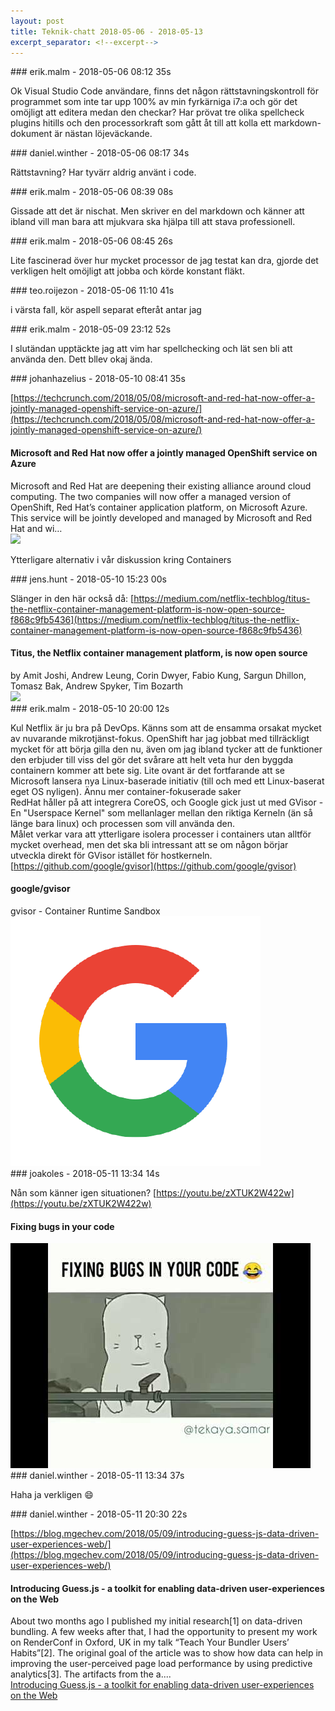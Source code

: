 ```yaml
---
layout: post
title: Teknik-chatt 2018-05-06 - 2018-05-13
excerpt_separator: <!--excerpt-->
---
```

<section class="message" markdown="1">
### erik.malm - 2018-05-06 08:12 35s

Ok Visual Studio Code användare, finns det någon rättstavningskontroll för programmet som inte tar upp 100% av min fyrkärniga i7:a och gör det omöjligt att editera medan den checkar? Har prövat tre olika spellcheck plugins hitills och den processorkraft som gått åt till att kolla ett markdown-dokument är nästan löjeväckande.
</section>
<section class="message" markdown="1">
### daniel.winther - 2018-05-06 08:17 34s

Rättstavning? Har tyvärr aldrig använt i code. 
</section>
<section class="message" markdown="1">
### erik.malm - 2018-05-06 08:39 08s

Gissade att det är nischat. Men skriver en del markdown och känner att ibland vill man bara att mjukvara ska hjälpa till att stava professionell.
</section>
<section class="message" markdown="1">
### erik.malm - 2018-05-06 08:45 26s

Lite fascinerad över hur mycket processor de jag testat kan dra, gjorde det verkligen helt omöjligt att jobba och körde konstant fläkt.
</section>
<section class="message" markdown="1">
### teo.roijezon - 2018-05-06 11:10 41s

i värsta fall, kör aspell separat efteråt
antar jag
</section>
<section class="message" markdown="1">
### erik.malm - 2018-05-09 23:12 52s

I slutändan upptäckte jag att vim har spellchecking och lät sen bli att använda den. Dett bllev okaj ända.
</section>
<section class="message" markdown="1">
### johanhazelius - 2018-05-10 08:41 35s

[https://techcrunch.com/2018/05/08/microsoft-and-red-hat-now-offer-a-jointly-managed-openshift-service-on-azure/](https://techcrunch.com/2018/05/08/microsoft-and-red-hat-now-offer-a-jointly-managed-openshift-service-on-azure/)

<div class="attachment"><h4>Microsoft and Red Hat now offer a jointly managed OpenShift service on Azure</h4><div class="text">Microsoft and Red Hat are deepening their existing alliance around cloud computing. The two companies will now offer a managed version of OpenShift, Red Hat’s container application platform, on Microsoft Azure. This service will be jointly developed and managed by Microsoft and Red Hat and wi…</div>
<a href="https://techcrunch.com/2018/05/08/microsoft-and-red-hat-now-offer-a-jointly-managed-openshift-service-on-azure/"><img src="https://techcrunch.com/wp-content/uploads/2014/04/redhat_hat.jpg?w=764" fallback="Microsoft and Red Hat now offer a jointly managed OpenShift service on Azure"/></a></div>
    
Ytterligare alternativ i vår diskussion kring Containers
</section>
<section class="message" markdown="1">
### jens.hunt - 2018-05-10 15:23 00s

Slänger in den här också då: [https://medium.com/netflix-techblog/titus-the-netflix-container-management-platform-is-now-open-source-f868c9fb5436](https://medium.com/netflix-techblog/titus-the-netflix-container-management-platform-is-now-open-source-f868c9fb5436)

<div class="attachment"><h4>Titus, the Netflix container management platform, is now open source</h4><div class="text">by Amit Joshi, Andrew Leung, Corin Dwyer, Fabio Kung, Sargun Dhillon, Tomasz Bak, Andrew Spyker, Tim Bozarth</div>
<a href="https://medium.com/netflix-techblog/titus-the-netflix-container-management-platform-is-now-open-source-f868c9fb5436"><img src="https://cdn-images-1.medium.com/max/1200/1*R-XMUHeTud1sYosB1UWijQ.png" fallback="Titus, the Netflix container management platform, is now open source"/></a></div>
    
</section>
<section class="message" markdown="1">
### erik.malm - 2018-05-10 20:00 12s

Kul Netflix är ju bra på DevOps. Känns som att de ensamma orsakat mycket av nuvarande mikrotjänst-fokus.
OpenShift har jag jobbat med tillräckligt mycket för att börja gilla den nu, även om jag ibland tycker att de funktioner den erbjuder till viss del gör det svårare att helt veta hur den byggda containern kommer att bete sig.
Lite ovant är det fortfarande att se Microsoft lansera nya Linux-baserade initiativ (till och med ett Linux-baserat eget OS nyligen).
Ännu mer container-fokuserade saker   
RedHat håller på att integrera CoreOS, och Google gick just ut med GVisor - En "Userspace Kernel" som mellanlager mellan den riktiga Kerneln (än så länge bara linux) och processen som vill använda den.  
Målet verkar vara att ytterligare isolera processer i containers utan alltför mycket overhead, men det ska bli intressant att se om någon börjar utveckla direkt för GVisor istället för hostkerneln.  
[https://github.com/google/gvisor](https://github.com/google/gvisor)

<div class="attachment"><h4>google/gvisor</h4><div class="text">gvisor - Container Runtime Sandbox</div>
<a href="https://github.com/google/gvisor"><div class="linkdiv"><img src="/assets/blogAssets/google/gvisor" fallback="google/gvisor"/></div></a></div>
    
</section>
<section class="message" markdown="1">
### joakoles - 2018-05-11 13:34 14s

Nån som känner igen situationen?
[https://youtu.be/zXTUK2W422w](https://youtu.be/zXTUK2W422w)

<div class="attachment"><h4>Fixing bugs in your code</h4><div class="text"></div>
<a href="https://youtu.be/zXTUK2W422w"><div class="linkdiv"><img src="/assets/blogAssets/Fixing bugs in your code" fallback="Fixing bugs in your code"/></div></a></div>
    
</section>
<section class="message" markdown="1">
### daniel.winther - 2018-05-11 13:34 37s

Haha ja verkligen 😄
</section>
<section class="message" markdown="1">
### daniel.winther - 2018-05-11 20:30 22s

[https://blog.mgechev.com/2018/05/09/introducing-guess-js-data-driven-user-experiences-web/](https://blog.mgechev.com/2018/05/09/introducing-guess-js-data-driven-user-experiences-web/)

<div class="attachment"><h4>Introducing Guess.js - a toolkit for enabling data-driven user-experiences on the Web</h4><div class="text">About two months ago I published my initial research[1] on data-driven bundling. A few weeks after that, I had the opportunity to present my work on RenderConf in Oxford, UK in my talk “Teach Your Bundler Users’ Habits”[2]. The original goal of the article was to show how data can help in improving the user-perceived page load performance by using predictive analytics[3]. The artifacts from the a....</div>
<a href="https://blog.mgechev.com/2018/05/09/introducing-guess-js-data-driven-user-experiences-web/">Introducing Guess.js - a toolkit for enabling data-driven user-experiences on the Web</a></div>
    

<!--excerpt-->
</section>